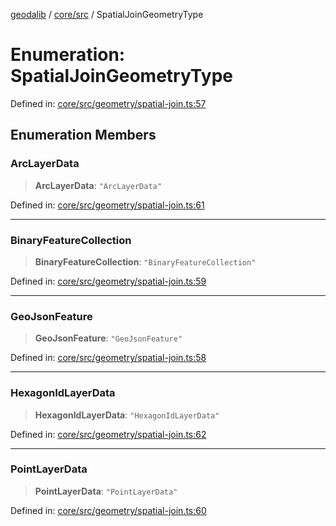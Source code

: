 [geodalib](../../../modules.md) / [core/src](../index.md) / SpatialJoinGeometryType

# Enumeration: SpatialJoinGeometryType

Defined in: [core/src/geometry/spatial-join.ts:57](https://github.com/GeoDaCenter/geoda-lib/blob/246bf05338fdf79294f778f8829940c18b17a0f8/js/packages/core/src/geometry/spatial-join.ts#L57)

## Enumeration Members

### ArcLayerData

> **ArcLayerData**: `"ArcLayerData"`

Defined in: [core/src/geometry/spatial-join.ts:61](https://github.com/GeoDaCenter/geoda-lib/blob/246bf05338fdf79294f778f8829940c18b17a0f8/js/packages/core/src/geometry/spatial-join.ts#L61)

***

### BinaryFeatureCollection

> **BinaryFeatureCollection**: `"BinaryFeatureCollection"`

Defined in: [core/src/geometry/spatial-join.ts:59](https://github.com/GeoDaCenter/geoda-lib/blob/246bf05338fdf79294f778f8829940c18b17a0f8/js/packages/core/src/geometry/spatial-join.ts#L59)

***

### GeoJsonFeature

> **GeoJsonFeature**: `"GeoJsonFeature"`

Defined in: [core/src/geometry/spatial-join.ts:58](https://github.com/GeoDaCenter/geoda-lib/blob/246bf05338fdf79294f778f8829940c18b17a0f8/js/packages/core/src/geometry/spatial-join.ts#L58)

***

### HexagonIdLayerData

> **HexagonIdLayerData**: `"HexagonIdLayerData"`

Defined in: [core/src/geometry/spatial-join.ts:62](https://github.com/GeoDaCenter/geoda-lib/blob/246bf05338fdf79294f778f8829940c18b17a0f8/js/packages/core/src/geometry/spatial-join.ts#L62)

***

### PointLayerData

> **PointLayerData**: `"PointLayerData"`

Defined in: [core/src/geometry/spatial-join.ts:60](https://github.com/GeoDaCenter/geoda-lib/blob/246bf05338fdf79294f778f8829940c18b17a0f8/js/packages/core/src/geometry/spatial-join.ts#L60)
